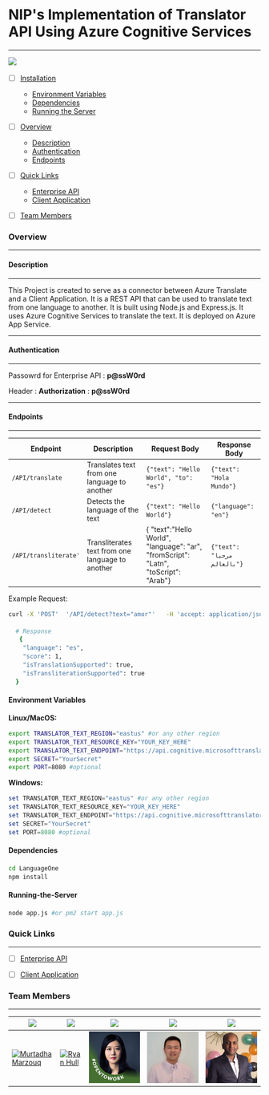 
# NIP's Implementation of Translator API Using Azure Cognitive Services


---





<img src="https://img.shields.io/badge/Table--of--Contents-Links-blue" width=20%> 



- [ ] [Installation](#Setup-and-Installation)
    -  [Environment Variables](#Environment-Variables)
    -  [Dependencies](#Dependencies)
    -  [Running the Server](#Running-the-Server)
- [ ] [Overview](#Overview)
    -  [Description](#Description)
    -  [Authentication](#Authentication)
    -  [Endpoints](#Endpoints)    
- [ ] [Quick Links](#Quick-Links)
    -  [Enterprise API](http://api.findasnake.com/api-docs/)
    -  [Client Application](http://api.findasnake.com/)
- [ ] [Team Members](#Team-Members)



### Overview

---

 


#### Description
---

This Project is created to serve as a connector between Azure Translate and a Client Application. It is a REST API that can be used to translate text from one language to another. It is built using Node.js and Express.js. It uses Azure Cognitive Services to translate the text. It is deployed on Azure App Service.

---

#### Authentication
---

Passowrd for Enterprise API : **p@ssW0rd**

Header : **Authorization** : **p@ssW0rd**


---

#### Endpoints
---

| Endpoint | Description | Request Body | Response Body |
| --- | --- | --- | --- |
| `/API/translate` | Translates text from one language to another | `{"text": "Hello World", "to": "es"}` | `{"text": "Hola Mundo"}` |
| `/API/detect` | Detects the language of the text | `{"text": "Hello World"}` | `{"language": "en"}` |
| `/API/transliterate'` | Transliterates text from one language to another | {  "text":"Hello World",  "language": "ar",  "fromScript": "Latn",  "toScript": "Arab"} | `{"text": "مرحبا بالعالم"}` | 


Example Request:



```bash
curl -X 'POST'  '/API/detect?text="amor"'   -H 'accept: application/json'  -H 'Authorization: p@ssw0rd'   -d ''

  # Response
   {
    "language": "es",
    "score": 1,
    "isTranslationSupported": true,
    "isTransliterationSupported": true
  }
```


#### Environment Variables

**Linux/MacOS:**

```bash
export TRANSLATOR_TEXT_REGION="eastus" #or any other region
export TRANSLATOR_TEXT_RESOURCE_KEY="YOUR_KEY_HERE"
export TRANSLATOR_TEXT_ENDPOINT="https://api.cognitive.microsofttranslator.com"
export SECRET="YourSecret"
export PORT=8080 #optional
```

**Windows:**

```powershell
set TRANSLATOR_TEXT_REGION="eastus" #or any other region
set TRANSLATOR_TEXT_RESOURCE_KEY="YOUR_KEY_HERE"
set TRANSLATOR_TEXT_ENDPOINT="https://api.cognitive.microsofttranslator.com"
set SECRET="YourSecret"
set PORT=8080 #optional
```

#### Dependencies

```bash
cd LanguageOne
npm install
```
#### Running-the-Server

```bash
node app.js #or pm2 start app.js
```



### Quick Links

---


    
  - [ ] [Enterprise API](http://api.findasnake.com/api-docs/)

  - [ ] [Client Application](http://api.findasnake.com/)

### Team Members

---

<table center>
  <thead allign=center>
    <tr>
      <th align=center > <img src="https://img.shields.io/badge/-Murtadha Marzouq-red" href="findasnake.com" width="100%"/></th>
      <th align=center><img src="https://img.shields.io/badge/-Ryan Hull-orange" width="75%"/></th>
      <th align=center><img src="https://img.shields.io/badge/-Scarlett Dong-yellow" width="75%"/>  </th>
      <th align=center><img src="https://img.shields.io/badge/-Zhi Wang -green" width="75%"/> </th>
    <th align=center><img src="https://img.shields.io/badge/-Mohammed Arif -blue" width="75%"/> </th>
    </tr>  
    </tr>

    

  </thead>
  <tbody >
    <tr>
      <td>
        <a href="">
          <img src="https://avatars.githubusercontent.com/u/45076915?s=200&v=4"  alt="Murtadha Marzouq" width="384" />
        </a>
      </td>
      <td>
        <a href="">
          <img src="https://capstone-front-end-lime.vercel.app/_next/image?url=%2FTeamPhotos%2FRyan_Hull.jpeg&w=384&q=75" alt="Ryan Hull" width="384"/>
        </a>
      </td>
      <td>
        <a href="">
          <img src="./Scarlett.jpg" alt="Scarlett" width="384"/>
        </a>
      </td>
      <td>
        <a href="">
          <img src="./Zhi.jpg" alt="Zhi" width="384"/>
        </a>
      </td>
     <td>
        <a href="">
          <img src="./Arif.jpg" alt="Zhi" width="384"/>
        </a>
      </td>


  </tbody>
</table>
